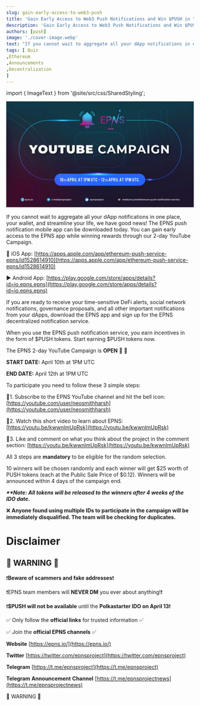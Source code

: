 ```yaml
---
slug: gain-early-access-to-web3-push
title: 'Gain Early Access to Web3 Push Notifications and Win $PUSH in the EPNS 2-day YouTube Campaign'
description: 'Gain Early Access to Web3 Push Notifications and Win $PUSH in the EPNS 2-day YouTube Campaign'
authors: [push]
image: './cover-image.webp'
text: "If you cannot wait to aggregate all your dApp notifications in one place, your wallet, and streamline your life, we have good news! The EPNS push notification mobile app can be downloaded today. You can gain early access to the EPNS app while winning rewards through our 2-day YouTube Campaign."
tags: [ Quiz
,Ethereum
,Announcements
,Decentralization
]
---
```

import { ImageText } from '@site/src/css/SharedStyling';

![Cover Image of Gain Early Access to Web3 Push Notifications and Win $PUSH in the EPNS 2-day YouTube Campaign](./cover-image.webp)

<!--truncate-->

If you cannot wait to aggregate all your dApp notifications in one place, your wallet, and streamline your life, we have good news! The EPNS push notification mobile app can be downloaded today. You can gain early access to the EPNS app while winning rewards through our 2-day YouTube Campaign.

🍎 iOS App: [https://apps.apple.com/app/ethereum-push-service-epns/id1528614910](https://apps.apple.com/app/ethereum-push-service-epns/id1528614910)

▶️ Android App: [https://play.google.com/store/apps/details?id=io.epns.epns](https://play.google.com/store/apps/details?id=io.epns.epns)

If you are ready to receive your time-sensitive DeFi alerts, social network notifications, governance proposals, and all other important notifications from your dApps, download the EPNS app and sign up for the EPNS decentralized notification service.

When you use the EPNS push notification service, you earn incentives in the form of $PUSH tokens. Start earning $PUSH tokens now.

The EPNS 2-day YouTube Campaign is **OPEN** 🙌 🙌

**START DATE:** April 10th at 1PM UTC

**END DATE:** April 12th at 1PM UTC

To participate you need to follow these 3 simple steps:

🔺1. Subscribe to the EPNS YouTube channel and hit the bell icon: [https://youtube.com/user/neosmithharsh](https://youtube.com/user/neosmithharsh)

🔺2. Watch this short video to learn about EPNS: [https://youtu.be/kwwnlmUpRsk](https://youtu.be/kwwnlmUpRsk)

🔺3. Like and comment on what you think about the project in the comment section: [https://youtu.be/kwwnlmUpRsk](https://youtu.be/kwwnlmUpRsk)

All 3 steps are **mandatory** to be eligible for the random selection.

10 winners will be chosen randomly and each winner will get $25 worth of PUSH tokens (each at the Public Sale Price of $0.12). Winners will be announced within 4 days of the campaign end.

**_\*\*Note: All tokens will be released to the winners after 4 weeks of the IDO date._**

❌ **Anyone found using multiple IDs to participate in the campaign will be immediately disqualified. The team will be checking for duplicates.**

Disclaimer
==========

🚨 WARNING 🚨
-------------

❗**Beware of scammers and fake addresses**❗

❗EPNS team members will **NEVER DM** you ever about anything!❗

❗**$PUSH will not be available** until the **Polkastarter IDO on April 13**❗

✅ Only follow the **official links** for trusted information ✅

✅ Join the **official EPNS channels** [](https://t.me/epnsproject) ✅

**Website** [https://epns.io/](https://epns.io/)

**Twitter** [https://twitter.com/epnsproject](https://twitter.com/epnsproject)

**Telegram** [https://t.me/epnsproject](https://t.me/epnsproject)

**Telegram** **Announcement** **Channel** [https://t.me/epnsprojectnews](https://t.me/epnsprojectnews)

🚨 WARNING 🚨

